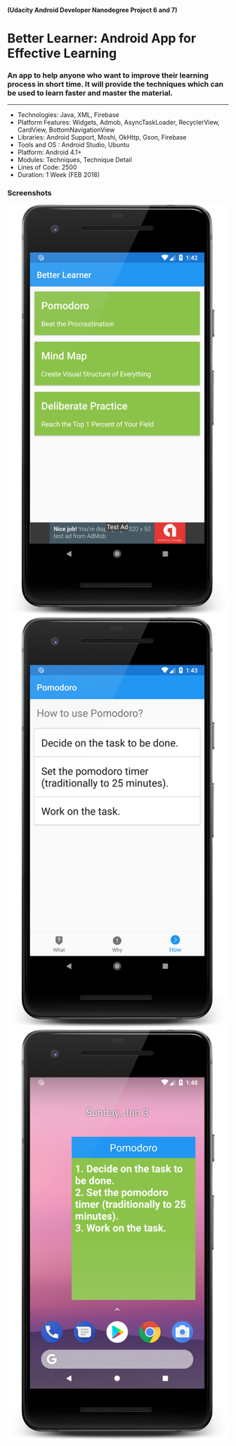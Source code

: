 #### (Udacity Android Developer Nanodegree Project 6 and 7)
# Better Learner: Android App for Effective Learning
### An app to help anyone who want to improve their learning process in short time. It will provide the techniques which can be used to learn faster and master the material.
---

* Technologies: Java, XML, Firebase
* Platform Features: Widgets, Admob, AsyncTaskLoader, RecyclerView, CardView, BottomNavigationView
* Libraries: Android Support, Moshi, OkHttp, Gson, Firebase
* Tools and OS : Android Studio, Ubuntu
* Platform: Android 4.1+
* Modules: Techniques, Technique Detail
* Lines of Code:  2500
* Duration: 1 Week (FEB 2018)

### Screenshots

![technique](screenshots/technique.png)
![technique-detail](screenshots/technique-detail.png)
![widget](screenshots/widget.png)
